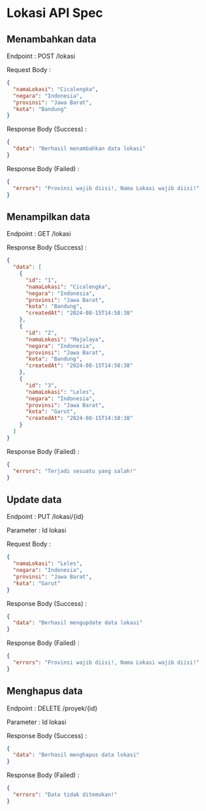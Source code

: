 # Lokasi API Spec

## Menambahkan data

Endpoint : POST /lokasi

Request Body :

```json
{
  "namaLokasi": "Cicalengka",
  "negara": "Indonesia",
  "provinsi": "Jawa Barat",
  "kota": "Bandung"
}
```

Response Body (Success) :

```json
{
  "data": "Berhasil menambahkan data lokasi"
}
```

Response Body (Failed) :

```json
{
  "errors": "Provinsi wajib diisi!, Nama Lokasi wajib diisi!"
}
```

## Menampilkan data

Endpoint : GET /lokasi

Response Body (Success) :

```json
{
  "data": [
    {
      "id": "1",
      "namaLokasi": "Cicalengka",
      "negara": "Indonesia",
      "provinsi": "Jawa Barat",
      "kota": "Bandung",
      "createdAt": "2024-08-15T14:58:38"
    },
    {
      "id": "2",
      "namaLokasi": "Majalaya",
      "negara": "Indonesia",
      "provinsi": "Jawa Barat",
      "kota": "Bandung",
      "createdAt": "2024-08-15T14:58:38"
    },
    {
      "id": "3",
      "namaLokasi": "Leles",
      "negara": "Indonesia",
      "provinsi": "Jawa Barat",
      "kota": "Garut",
      "createdAt": "2024-08-15T14:58:38"
    }
  ]
}
```

Response Body (Failed) :

```json
{
  "errors": "Terjadi sesuatu yang salah!"
}
```

## Update data

Endpoint : PUT /lokasi/{id}

Parameter : Id lokasi

Request Body :

```json
{
  "namaLokasi": "Leles",
  "negara": "Indonesia",
  "provinsi": "Jawa Barat",
  "kota": "Garut"
}
```

Response Body (Success) :

```json
{
  "data": "Berhasil mengupdate data lokasi"
}
```

Response Body (Failed) :

```json
{
  "errors": "Provinsi wajib diisi!, Nama Lokasi wajib diisi!"
}
```

## Menghapus data

Endpoint : DELETE /proyek/{id}

Parameter : Id lokasi

Response Body (Success) :

```json
{
  "data": "Berhasil menghapus data lokasi"
}
```

Response Body (Failed) :

```json
{
  "errors": "Data tidak ditemukan!"
}
```
